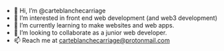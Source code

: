 - 👋 Hi, I’m @carteblanchecarriage
- 👀 I’m interested in front end web development (and web3 development)
- 🌱 I’m currently learning to make websites and web apps.
- 💞️ I’m looking to collaborate as a junior web developer.
- 📫 Reach me at carteblanchecarriage@protonmail.com

<!---
carteblanchecarriage/carteblanchecarriage is a ✨ special ✨ repository because its `README.md` (this file) appears on your GitHub profile.
You can click the Preview link to take a look at your changes.
--->
